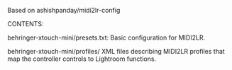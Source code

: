 Based on ashishpanday/midi2lr-config

CONTENTS:

behringer-xtouch-mini/presets.txt:
	Basic configuration for MIDI2LR.

behringer-xtouch-mini/profiles/
	XML files describing MIDI2LR profiles that map the controller controls to
	Lightroom functions.
